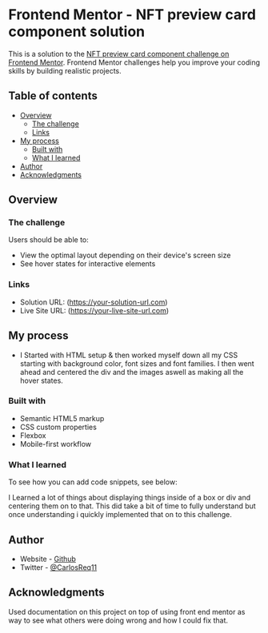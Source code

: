 # Frontend Mentor - NFT preview card component solution

This is a solution to the [NFT preview card component challenge on Frontend Mentor](https://www.frontendmentor.io/challenges/nft-preview-card-component-SbdUL_w0U). Frontend Mentor challenges help you improve your coding skills by building realistic projects.

## Table of contents

- [Overview](#overview)
  - [The challenge](#the-challenge)
  - [Links](#links)
- [My process](#my-process)
  - [Built with](#built-with)
  - [What I learned](#what-i-learned)
- [Author](#author)
- [Acknowledgments](#acknowledgments)

## Overview

### The challenge

Users should be able to:

- View the optimal layout depending on their device's screen size
- See hover states for interactive elements

### Links

- Solution URL: (https://your-solution-url.com)
- Live Site URL: (https://your-live-site-url.com)

## My process

- I Started with HTML setup & then worked myself down all my CSS starting with background color, font sizes and font families. I then went ahead and centered the div and the images aswell as making all the hover states.

### Built with

- Semantic HTML5 markup
- CSS custom properties
- Flexbox
- Mobile-first workflow

### What I learned

To see how you can add code snippets, see below:

I Learned a lot of things about displaying things inside of a box or div and centering them on to that. This did take a bit of time to fully understand but once understanding i quickly implemented that on to this challenge.

## Author

- Website - [Github](https://github.com/carlos-req/carlos-req)
- Twitter - [@CarlosReq11](https://twitter.com/CarlosReq11)

## Acknowledgments

Used documentation on this project on top of using front end mentor as way to see what others were doing wrong and how I could fix that.
